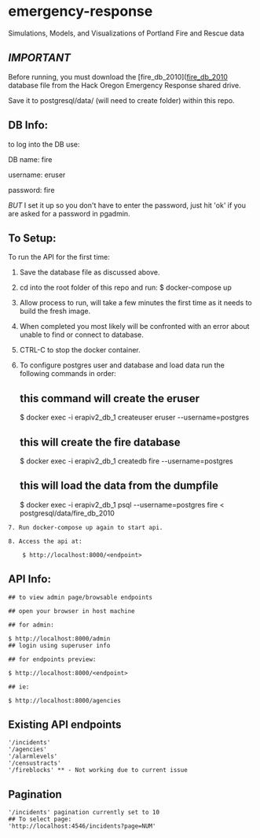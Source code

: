 # emergency-response
Simulations, Models, and Visualizations of Portland Fire and Rescue data

## _IMPORTANT_

Before running, you must download the [fire_db_2010]([fire_db_2010](https://drive.google.com/file/d/0B7k-dMOX1R5WOWpTZDdhMFBMUW8/view?usp=sharing) database file from the Hack Oregon Emergency Response shared drive.  

Save it to postgresql/data/ (will need to create folder) within this repo.

## DB Info:
to log into the DB use:

DB name: fire

username: eruser

password: fire


_BUT_ I set it up so you don't have to enter the password, just hit 'ok' if you are asked for a password in pgadmin.


## To Setup:

To run the API for the first time:

  1. Save the database file as discussed above.
  2. cd into the root folder of this repo and run:
      $ docker-compose up
  3. Allow process to run, will take a few minutes the first time as it needs to build the fresh image.
  4. When completed you most likely will be confronted with an error about unable to find or connect to database.
  5. CTRL-C to stop the docker container.
  6. To configure postgres user and database and load data run the following commands in order:  

      ## this command will create the eruser  

      $ docker exec -i erapiv2_db_1 createuser eruser --username=postgres  

      ## this will create the fire database

      $ docker exec -i erapiv2_db_1 createdb fire --username=postgres


      ## this will load the data from the dumpfile  

      $ docker exec -i erapiv2_db_1 psql --username=postgres fire < postgresql/data/fire_db_2010  

    7. Run docker-compose up again to start api.

    8. Access the api at:

        $ http://localhost:8000/<endpoint>



## API Info:

    ## to view admin page/browsable endpoints

    ## open your browser in host machine

    ## for admin:

    $ http://localhost:8000/admin
    ## login using superuser info

    ## for endpoints preview:

    $ http://localhost:8000/<endpoint>

    ## ie:

    $ http://localhost:8000/agencies

## Existing API endpoints

    '/incidents'
    '/agencies'
    '/alarmlevels'
    '/censustracts'
    '/fireblocks' ** - Not working due to current issue

## Pagination

    '/incidents' pagination currently set to 10
    ## To select page:
    'http://localhost:4546/incidents?page=NUM'
